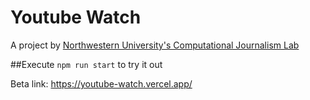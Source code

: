 # Youtube Watch

A project by [Northwestern University's Computational Journalism Lab](https://cj-lab.org/)

##Execute `npm run start` to try it out

Beta link: https://youtube-watch.vercel.app/

